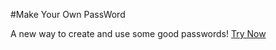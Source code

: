 #Make Your Own PassWord

A new way to create and use some good passwords! [Try Now](https://vishwas-08.github.io/PassWordGenerator)
